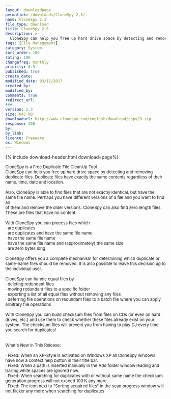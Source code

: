 ```yaml
---
layout: downloadpage
permalink: /downloads/CloneSpy-2,3/
name: CloneSpy 2.3
file_type: download
title: CloneSpy 2.3
description: >-
  CloneSpy can help you free up hard drive space by detecting and removing duplicate files. Duplicate files have exactly the same contents regardless of their name, time, date and location.
tags: [File Management]
category: System
sort_order: 100
rating: 100
changefreq: monthly
priority: 0.5
published: true
create_date: 
modified_date: 03/11/2017
created_by: 
modified_by: 
comments: true
redirect_url: 
### 
version: 2.3
size: 643 KB
downloadurl: http://www.clonespy.com/english/download/cspy23.zip
response: 200
by: 
by_link: 
licence: Freeware  
os: Windows
---
```


{% include download-header.html download=page%}

<p style="fix-download-text !important">
<p><font size="2">CloneSpy is a Free Duplicate File CleanUp Tool <br />
CloneSpy can help you free up hard drive space by detecting and removing duplicate files. Duplicate files have exactly the same contents regardless of their name, time, date and location. <br />
<br />
Also, CloneSpy is able to find files that are not exactly identical, but have the same file name. Perhaps you have different versions of a file and you want to find all <br />
of them and remove the older versions. CloneSpy can also find zero length files. These are files that have no content. <br />
<br />
With CloneSpy you can process files which <br />
· are duplicates <br />
· are duplicates and have the same file name <br />
· have the same file name <br />
· have the same file name and (approximately) the same size <br />
· are zero bytes long <br />
<br />
CloneSpy offers you a complete mechanism for determining which duplicate or same-name files should be removed. It is also possible to leave this decision up to the individual user. <br />
<br />
CloneSpy can handle equal files by <br />
· deleting redundant files <br />
· moving redundant files to a specific folder <br />
· exporting a list of all equal files without removing any files <br />
· deferring file operations on redundant files to a batch file where you can apply arbitrary file operations <br />
<br />
With CloneSpy you can build checksum files from files on CDs (or even on hard drives, etc.) and use them to check whether these files already exist on your system. The checksum files will prevent you from having to play DJ every time you search for duplicates! <br />
<br />
<br />
What's New in This Release: <br />
<br />
· Fixed: When an XP-Style is activated on Windows XP all CloneSpy windows have now a context help button in their title bar. <br />
· Fixed: When a path is inserted manually in the Add folder window leading and trailing white spaces are ignored now. <br />
· Fixed: When searching for duplicates with or without same name the checksum generation progress will not exceed 100% any more. <br />
· Fixed: The icon next to "Sorting acquired files" in the scan progress window will not flicker any more when searching for duplicates</font></p></p>
